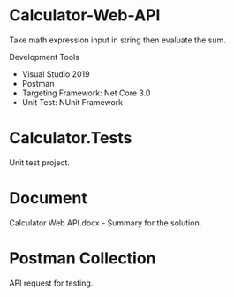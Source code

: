 # Calculator-Web-API
Take math expression input in string then evaluate the sum.

Development Tools
-	Visual Studio 2019
-	Postman
-	Targeting Framework: Net Core 3.0
-	Unit Test: NUnit Framework

# Calculator.Tests
Unit test project.

# Document
Calculator Web API.docx - Summary for the solution.

# Postman Collection
API request for testing.
